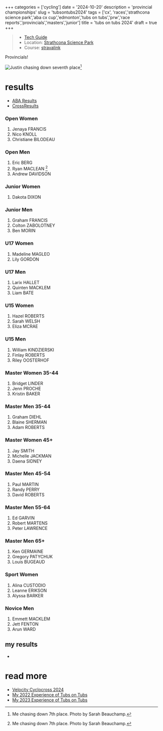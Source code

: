 +++
categories = ['cycling']
date = '2024-10-20'
description = 'provincial championships'
slug = 'tubsontubs2024'
tags = ['cx', 'races','strathcona science park','aba cx cup','edmonton','tubs on tubs','prw','race reports','provincials','masters','junior']
title = 'tubs on tubs 2024'
draft = true
+++

> * [Tech Guide](https://www.albertabicycle.ab.ca/uploads/files/TubsOnTubsTechGuide2023_Draft.pdf)
> * Location: [Strathcona Science Park](../strathconasciencepark/)
> * Course: [stravalink](https://www.strava.com/segments/35335653)

Provincials!

![Justin chasing down seventh place](/tubs23_chase.jpg)[^1]

[^1]: Me chasing down 7th place. Photo by Sarah Beauchamp.



# results

* [ABA Results](https://www.albertabicycle.ab.ca)
* [CrossResults](https://www.crossresults.com/race/11645)

### Open Women

1. Jenaya FRANCIS
2. Nico KNOLL
3. Christiane BILODEAU

### Open Men

1. Eric BERG
2. Ryan MACLEAN [^1]
3. Andrew DAVIDSON

[^1]: Only a 14 second gap between first and second for Provincial champion. Pretty awesome.

### Junior Women

1. Dakota DIXON

### Junior Men

1. Graham FRANCIS
2. Colton ZABOLOTNEY
3. Ben MORIN

### U17 Women

1. Madeline MAGLEO
2. Lily GORDON

### U17 Men

1. Larix HALLET
2. Quinten MACKLEM
3. Liam BATE

### U15 Women

1. Hazel ROBERTS
2. Sarah WELSH
3. Eliza MCRAE

### U15 Men

1. William KINDZIERSKI
2. Finlay ROBERTS
3. Riley OOSTERHOF

### Master Women 35-44

1. Bridget LINDER
2. Jenn PROCHE
3. Kristin BAKER

### Master Men 35-44

1. Graham DIEHL
2. Blaine SHERMAN
3. Adam ROBERTS

### Master Women 45+

1. Jay SMITH
2. Michelle JACKMAN
3. Daena SIDNEY

### Master Men 45-54

1. Paul MARTIN
2. Randy PERRY
3. David ROBERTS

### Master Men 55-64

1. Ed GARVIN
2. Robert MARTENS
3. Peter LAWRENCE

### Master Men 65+

1. Ken GERMAINE
2. Gregory PATYCHUK
3. Louis BUGEAUD

### Sport Women

1. Alina CUSTODIO
2. Leanne ERIKSON
3. Alyssa BARKER

### Novice Men

1. Emmett MACKLEM
2. Jett FENTON
3. Arun WARD

## my results

* 

# read more

* [Velocity Cyclocross 2024](../velocitycross2024/)
* [My 2022 Experience of Tubs on Tubs](../tubsontubs2022/)
* [My 2023 Experience of Tubs on Tubs](../tubsontubs2023/)
